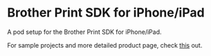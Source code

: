 # Brother Print SDK for iPhone/iPad

A pod setup for the Brother Print SDK for iPhone/iPad.

For sample projects and more detailed product page, check [this](http://www.brother.com/product/dev/mobile/ios/) out.
